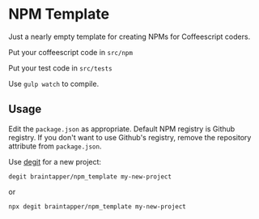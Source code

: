 # NPM Template

Just a nearly empty template for creating NPMs for Coffeescript coders.

Put your coffeescript code in `src/npm`

Put your test code in `src/tests`

Use `gulp watch` to compile.

## Usage

Edit the `package.json` as appropriate. Default NPM registry is Github registry. If you don't want to use Github's registry, remove the repository attribute from `package.json`.

Use [degit](https://github.com/Rich-Harris/degit) for a new project:

`degit braintapper/npm_template my-new-project`

or

`npx degit braintapper/npm_template my-new-project`
